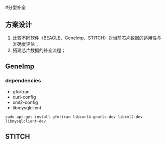 #分型补全
## 方案设计
1. 比较不同软件（BEAGLE、GeneImp、STITCH）对当前芯片数据的适用性与准确度评估；
2. 搭建芯片数据的补全流程；

## GeneImp
### dependencies
- gfortran
- curl-config
- xml2-config
- libmysqlclient

```
sudo apt-get install gfortran libcurl4-gnutls-dev libxml2-dev libmysqlclient-dev
```
## STITCH
